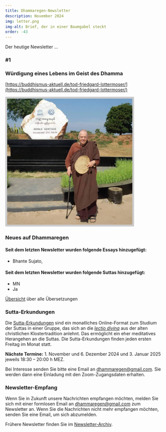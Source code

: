 ```yaml
---
title: Dhammaregen-Newsletter
description: November 2024
img: letter.png
img-alt: Brief, der in einer Baumgabel steckt
order: -43
---
```


Der heutige Newsletter …

### #1

### Würdigung eines Lebens im Geist des Dhamma

[https://buddhismus-aktuell.de/tod-friedgard-lottermoser/](https://buddhismus-aktuell.de/tod-friedgard-lottermoser/)

<img src="img/akincana.png" title="Samaneri Akincana 2004 in Upper Burma, eigenes Facebook-Konto" alt="Samaneri Akincana 2004 in Upper Burma, eigenes Facebook-Konto" style="padding: 0.4em; border-radius: 0.2em; background: #cccccc; height: 400px;">

### Neues auf Dhammaregen

#### Seit dem letzten Newsletter wurden folgende Essays hinzugefügt:

- Bhante Sujato, 

#### Seit dem letzten Newsletter wurden folgende Suttas hinzugefügt:

- MN 
- Ja

[Übersicht](#/wiki/uebersetzung/uebersicht) über alle Übersetzungen

### Sutta-Erkundungen 

Die [Sutta-Erkundungen](#/wiki/erkundung) sind ein monatliches Online-Format zum Studium der Suttas in einer Gruppe, das sich an die [*lectio divina*](https://de.wikipedia.org/wiki/Lectio_divina) aus der alten christlichen Klostertradition anlehnt. Das ermöglicht ein eher meditatives Herangehen an die Suttas. Die Sutta-Erkundungen finden jeden ersten Freitag im Monat statt. 

**Nächste Termine:** 1. November und 6. Dezember 2024 und 3. Januar 2025 jeweils 18:30 – 20:00 h MEZ.

Bei Interesse senden Sie bitte eine Email an [dhammaregen@gmail.com](mailto:dhammaregen@gmail.com). Sie werden dann eine Einladung mit den Zoom-Zugangsdaten erhalten.

### Newsletter-Empfang

Wenn Sie in Zukunft unsere Nachrichten empfangen möchten, melden Sie sich mit einer formlosen Email an [dhammaregen@gmail.com](mailto:dhammaregen@gmail.com) zum Newsletter an. Wenn Sie die Nachrichten nicht mehr empfangen möchten, senden Sie eine Email, um sich abzumelden. 

Frühere Newsletter finden Sie im [Newsletter-Archiv](#/wiki/news/inhalt).